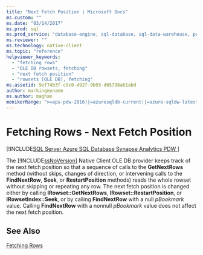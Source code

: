 ```yaml
---
title: "Next Fetch Position | Microsoft Docs"
ms.custom: ""
ms.date: "03/14/2017"
ms.prod: sql
ms.prod_service: "database-engine, sql-database, sql-data-warehouse, pdw"
ms.reviewer: ""
ms.technology: native-client
ms.topic: "reference"
helpviewer_keywords: 
  - "fetching rows"
  - "OLE DB rowsets, fetching"
  - "next fetch position"
  - "rowsets [OLE DB], fetching"
ms.assetid: 9ef74b3f-c9c0-492f-9b93-d65738a61abd
author: markingmyname
ms.author: maghan
monikerRange: ">=aps-pdw-2016||=azuresqldb-current||=azure-sqldw-latest||>=sql-server-2016||=sqlallproducts-allversions||>=sql-server-linux-2017||=azuresqldb-mi-current"
---
```

# Fetching Rows - Next Fetch Position
[!INCLUDE[SQL Server Azure SQL Database Synapse Analytics PDW ](../../includes/applies-to-version/sql-asdb-asdbmi-asa-pdw.md)]

  The [!INCLUDE[ssNoVersion](../../includes/ssnoversion-md.md)] Native Client OLE DB provider keeps track of the next fetch position so that a sequence of calls to the **GetNextRows** method (without skips, changes of direction, or intervening calls to the **FindNextRow**, **Seek**, or **RestartPosition** methods) reads the whole rowset without skipping or repeating any row. The next fetch position is changed either by calling **IRowset::GetNextRows**, **IRowset::RestartPosition**, or **IRowsetIndex::Seek**, or by calling **FindNextRow** with a null *pBookmark* value. Calling **FindNextRow** with a nonnull *pBookmark* value does not affect the next fetch position.  
  
## See Also  
 [Fetching Rows](../../relational-databases/native-client-ole-db-rowsets/fetching-rows.md)  
  
  
